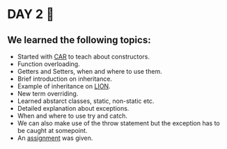 # DAY 2 :yellow_heart:
## We learned the following topics:
* Started with [CAR](https://github.com/adarshsiva/AndroidWorkshop2019/blob/master/day2/Car.java) to teach about constructors.
* Function overloading.
* Getters and Setters, when and where to use them.
* Brief introduction on inheritance.
* Example of inheritance on [LION](https://github.com/adarshsiva/AndroidWorkshop2019/blob/master/day2/Lion.class).
* New term overriding.
* Learned abstarct classes, static, non-static etc.
* Detailed explanation about exceptions.
* When and where to use try and catch.
* We can also make use of the throw statement but the exception has to be caught at somepoint.
* An [assignment](https://github.com/adarshsiva/AndroidWorkshop2019/blob/master/day3/Assignment.java) was given.
